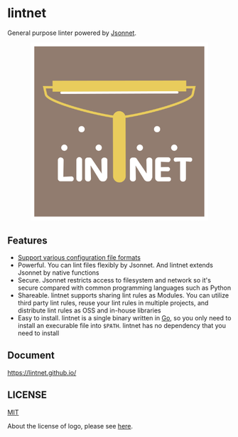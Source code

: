 # lintnet

General purpose linter powered by [Jsonnet](https://jsonnet.org/).

<p align="center" width="100%">
  <picture>
    <source media="(prefers-color-scheme: dark)" srcset="https://raw.githubusercontent.com/lintnet/logo/main/images/lintnet.png">
    <img src="https://raw.githubusercontent.com/lintnet/logo/main/images/lintnet.png" alt="logo" width="400">
  </picture>
</p>

## Features

- [Support various configuration file formats](https://lintnet.github.io/docs/supported-data-format)
- Powerful. You can lint files flexibly by Jsonnet. And lintnet extends Jsonnet by native functions
- Secure. Jsonnet restricts access to filesystem and network so it's secure compared with common programming languages such as Python
- Shareable. lintnet supports sharing lint rules as Modules. You can utilize third party lint rules, reuse your lint rules in multiple projects, and distribute lint rules as OSS and in-house libraries
- Easy to install. lintnet is a single binary written in [Go](https://go.dev/), so you only need to install an execurable file into `$PATH`. lintnet has no dependency that you need to install

## Document

https://lintnet.github.io/

## LICENSE

[MIT](LICENSE)

About the license of logo, please see [here](https://github.com/lintnet/logo).
